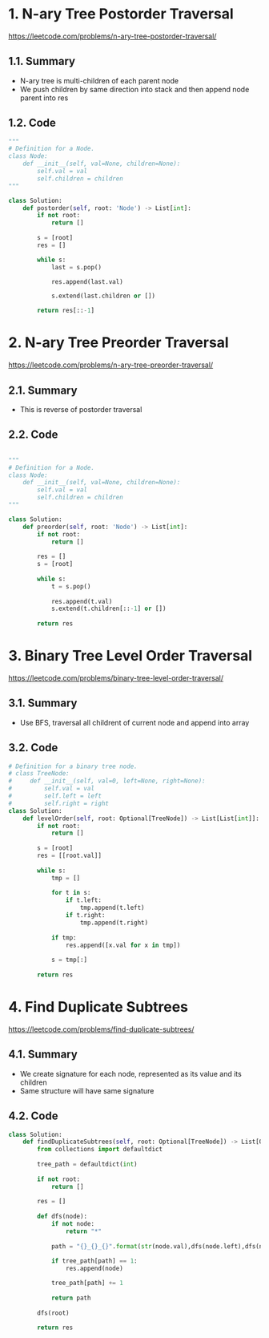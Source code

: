 # 1. N-ary Tree Postorder Traversal
https://leetcode.com/problems/n-ary-tree-postorder-traversal/

## 1.1. Summary
- N-ary tree is multi-children of each parent node
- We push children by same direction into stack and then append node parent into res

## 1.2. Code

``` python
"""
# Definition for a Node.
class Node:
    def __init__(self, val=None, children=None):
        self.val = val
        self.children = children
"""

class Solution:
    def postorder(self, root: 'Node') -> List[int]:
        if not root:
            return []
        
        s = [root]
        res = []

        while s:
            last = s.pop()

            res.append(last.val)

            s.extend(last.children or [])

        return res[::-1]
```

# 2.  N-ary Tree Preorder Traversal

https://leetcode.com/problems/n-ary-tree-preorder-traversal/

## 2.1. Summary

- This is reverse of postorder traversal


## 2.2. Code

```python

"""
# Definition for a Node.
class Node:
    def __init__(self, val=None, children=None):
        self.val = val
        self.children = children
"""

class Solution:
    def preorder(self, root: 'Node') -> List[int]:
        if not root:
            return []
        
        res = []
        s = [root]
        
        while s:
            t = s.pop()
            
            res.append(t.val)
            s.extend(t.children[::-1] or [])
            
        return res

```

# 3. Binary Tree Level Order Traversal

https://leetcode.com/problems/binary-tree-level-order-traversal/

## 3.1. Summary
- Use BFS, traversal all childrent of current node and append into array

## 3.2. Code

```python
# Definition for a binary tree node.
# class TreeNode:
#     def __init__(self, val=0, left=None, right=None):
#         self.val = val
#         self.left = left
#         self.right = right
class Solution:
    def levelOrder(self, root: Optional[TreeNode]) -> List[List[int]]:
        if not root:
            return []
        
        s = [root]
        res = [[root.val]]
        
        while s:
            tmp = []
            
            for t in s:
                if t.left:
                    tmp.append(t.left)
                if t.right:
                    tmp.append(t.right)
            
            if tmp:
                res.append([x.val for x in tmp])
            
            s = tmp[:]
        
        return res                                   
```

# 4. Find Duplicate Subtrees

https://leetcode.com/problems/find-duplicate-subtrees/

## 4.1. Summary

- We create signature for each node, represented as its value and its children
- Same structure will have same signature

## 4.2. Code

```python
class Solution:
    def findDuplicateSubtrees(self, root: Optional[TreeNode]) -> List[Optional[TreeNode]]:
        from collections import defaultdict
        
        tree_path = defaultdict(int)
        
        if not root:
            return []
        
        res = []
        
        def dfs(node):
            if not node:
                return "*"
            
            path = "{}_{}_{}".format(str(node.val),dfs(node.left),dfs(node.right))
                        
            if tree_path[path] == 1:
                res.append(node)            

            tree_path[path] += 1
            
            return path
                
        dfs(root)
        
        return res
                
```
